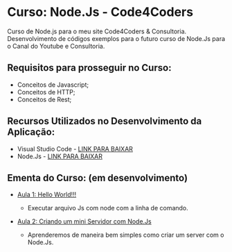 # Curso: Node.Js - Code4Coders
 
Curso de Node.js para o meu site Code4Coders & Consultoria. Desenvolvimento de códigos exemplos para o futuro curso de Node.Js para o Canal do Youtube e Consultoria.

## Requisitos para prosseguir no Curso:

- Conceitos de Javascript;
- Conceitos de HTTP;
- Conceitos de Rest;

## Recursos Utilizados no Desenvolvimento da Aplicação:

- Visual Studio Code - [LINK PARA BAIXAR](https://code.visualstudio.com/?WT.mc_id=javascript-0000-gllemos)
- Node.Js - [LINK PARA BAIXAR](https://nodejs.org/en/)


## Ementa do Curso: (em desenvolvimento)

- [Aula 1: Hello World!!!](https://github.com/glaucia86/curso-node-code4coders/tree/master/Aula%20-%201) 
    * Executar arquivo Js com node com a linha de comando.

- [Aula 2: Criando um mini Servidor com Node.Js](https://github.com/glaucia86/curso-node-code4coders/tree/master/Aula%20-%202)
    * Aprenderemos de maneira bem simples como criar um server com o Node.Js.




